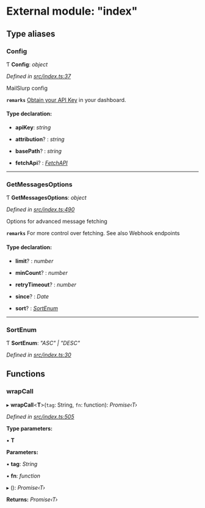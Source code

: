 # External module: "index"

## Type aliases

###  Config

Ƭ **Config**: *object*

*Defined in [src/index.ts:37](https://github.com/mailslurp/mailslurp-client-ts-js/blob/507ad2d/src/index.ts#L37)*

MailSlurp config

**`remarks`** 
[Obtain your API Key](https://app.mailslurp.com) in your dashboard.

#### Type declaration:

* **apiKey**: *string*

* **attribution**? : *string*

* **basePath**? : *string*

* **fetchApi**? : *[FetchAPI](../interfaces/_generated_api_.fetchapi.md)*

___

###  GetMessagesOptions

Ƭ **GetMessagesOptions**: *object*

*Defined in [src/index.ts:490](https://github.com/mailslurp/mailslurp-client-ts-js/blob/507ad2d/src/index.ts#L490)*

Options for advanced message fetching

**`remarks`** 
For more control over fetching. See also Webhook endpoints

#### Type declaration:

* **limit**? : *number*

* **minCount**? : *number*

* **retryTimeout**? : *number*

* **since**? : *Date*

* **sort**? : *[SortEnum](_index_.md#sortenum)*

___

###  SortEnum

Ƭ **SortEnum**: *"ASC" | "DESC"*

*Defined in [src/index.ts:30](https://github.com/mailslurp/mailslurp-client-ts-js/blob/507ad2d/src/index.ts#L30)*

## Functions

###  wrapCall

▸ **wrapCall**<**T**>(`tag`: String, `fn`: function): *Promise‹T›*

*Defined in [src/index.ts:505](https://github.com/mailslurp/mailslurp-client-ts-js/blob/507ad2d/src/index.ts#L505)*

**Type parameters:**

▪ **T**

**Parameters:**

▪ **tag**: *String*

▪ **fn**: *function*

▸ (): *Promise‹T›*

**Returns:** *Promise‹T›*
